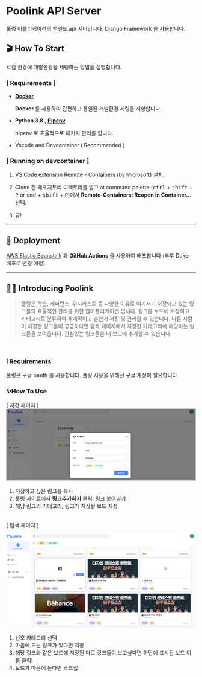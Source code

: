 # Poolink API Server

풀링 어플리케이션의 백엔드 api 서버입니다. Django Framework 을 사용합니다.


## 🎬 How To Start
로컬 환경에 개발환경을 세팅하는 방법을 설명합니다.

###  [ Requirements ]

- [**Docker**](https://www.docker.com/)

    **Docker** 를 사용하여 간편하고 통일된 개발환경 세팅을 지향합니다.

- **Python 3.8** , [**Pipenv**](https://pipenv.pypa.io/en/latest/)

    pipenv 로 효율적으로 패키지 관리를 합니다.

- Vscode and Devcontainer ( Recommended )

### [ Running on devcontainer ]

1. VS Code extension Remote - Containers (by Microsoft) 설치.

1. Clone 한 레포지토리 디렉토리를 열고  at command palette (<kbd>ctrl</kbd> + <kbd>shift</kbd> + <kbd>P</kbd> or <kbd>cmd</kbd> + <kbd>shift</kbd> + <kbd>P</kbd>)에서 **Remote-Containers: Reopen in Container...** 선택.

1. 끝!
---------

## 🚀 Deployment

 [AWS Elastic Beanstalk](https://docs.aws.amazon.com/elasticbeanstalk/latest/dg/Welcome.html) 과 **GitHub Actions** 을 사용하여 배포합니다
 (추후 Doker 배포로 변경 예정).


-----------

## 🏊‍♂️ Introducing Poolink
> 풀링은 학습, 레퍼런스, 위시리스트 등 다양한 이유로 여기저기 저장되고 있는 링크들의 효율적인 관리를 위한 웹어플리케이션 입니다. 링크를 보드에 저장하고 카테고리로 분류하여 체계적이고 손쉽게 저장 및 관리할 수 있습니다.
> 다른 사람이 저장한 링크들이 궁금하다면 탐색 페이지에서 지정한 카테고리에 해당하는 링크들을 보여줍니다. 관심있는 링크들을 내 보드에 추가할 수 있습니다.

  <br>

### ❕ Requirements
 풀링은 구글 oauth 를 사용합니다. 풀링 사용을 위해선 구글 계정이 필요합니다.

 ### ✨How To Use
 [ 저장 페이지 ]
 ![Save Link](./locale/save_link.png)
 1. 저장하고 싶은 링크를 복사
 2. 풀링 사이트에서 **링크추가하기** 클릭, 링크 붙여넣기
 3. 해당 링크의 카테고리, 링크가 저장될 보드 지정

 <br>
 [ 탐색 페이지 ]

 ![Search Link](./locale/search_link.png)
 1. 선호 카테고리 선택
 2. 마음에 드는 링크가 있다면 저장
 3. 해당 링크와 같은 보드에 저장된 다르 링크들이 보고싶다면 하단에 표시된 보드 이름 클릭!
 4. 보드가 마음에 든다면 스크랩

